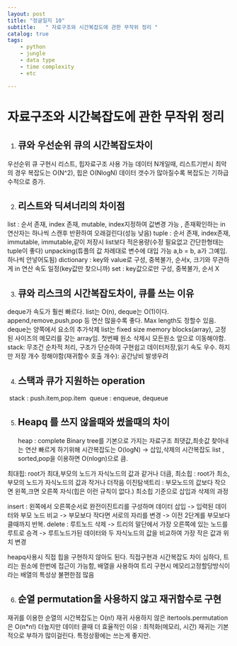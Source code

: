 ```yaml
---
layout: post
title: "정글일지 10"
subtitle:   " 자료구조와 시간복잡도에 관한 무작위 정리 "
catalog: true
tags:
    - python
    - jungle
    - data type
    - time complexity
    - etc

---
```


# 자료구조와 시간복잡도에 관한 무작위 정리



1. ## 큐와 우선순위 큐의 시간복잡도차이

  우선순위 큐 구현시 리스트, 힙자료구조 사용 가능
  데이터 N개일때, 리스트기반시 최악의 경우 복잡도는 O(N^2), 힙은 O(NlogN)
  데이터 갯수가 많아질수록 복잡도는 기하급수적으로 증가.

2. ## 리스트와 딕셔너리의 차이점

  list : 순서 존재, index 존재, mutable, index지정하여 값변경 가능 , 존재확인하는 in연산자는 하나씩 스캔후 반환하여 오래걸린다(성능 낮음)
  tuple : 순서 존재, index존재, immutable,  immutable,같이 저장시 list보다 적은용량(수정 필요없고 간단한형태는 tuple이 좋다) unpacking(튜플의 값 차례대로 변수에 대입 가능 a,b = b, a가 그예임. 하나씩 안넣어도됨)
  dictionary : key와 value로 구성, 중복불가, 순서x, 크기와 무관하게 in 연산 속도 일정(key값만 찾으니까)
  set : key값으로만 구성, 중복불가, 순서 X


3. ## 큐와 리스크의 시간복잡도차이, 큐를 쓰는 이유

  deque가 속도가 훨씬 빠르다. list는 O(n), deque는 O(1)이다. append,remove,push,pop 등 연산 많을수록 좋다.
  Max length도 정할수 있음.
  deque는 양쪽에서 요소의 추가삭제
  list는 fixed size memory blocks(array), 고정된 사이즈의 메모리를 갖는 array임. 첫번째 원소 삭제시 모든원소 앞으로 이동해야함.
  stack: 무조건 순차적 처리, 구조가 단순하여 구현쉽고 데이터저장,읽기 속도 우수.
  하지만 저장 개수 정해야함(재귀함수 호출 개수): 공간낭비 발생우려

4. ## 스택과 큐가 지원하는 operation

​		stack : push.item,pop.item
​		queue : enqueue, dequeue


5. ## Heapq 를 쓰지 않을때와 썼을때의 차이

    heap : complete Binary tree를 기본으로 가지는 자료구조
    최댓값,최솟값 찾아내는 연산 빠르게 하기위해
    시간복잡도는 O(logN) -> 삽입,삭제의 시간복잡도
    list , sorted,pop을 이용하면 O(nlogn)으로 큼.

최대힙: root가 최대,부모의 노드가 자식노드의 값과 같거나 더큼,
최소힙 : root가 최소,부모의 노드가 자식노드의 값과 작거나 더작음
이진탐색트리 : 부모노드의 값보다 작으면 왼쪽,크면 오른쪽 자식(힙은 이런 규칙이 없다.)
최소힙 기준으로 삽입과 삭제의 과정

insert : 왼쪽에서 오른쪽순서로 완전이진트리를 구성하며 데이터 삽입 -> 입력된 데이터와 부모 노드 비교 -> 부모보다 작다면 서로의 자리를 변경 -> 이전 2단계를 부모보다 클때까지 반복.
delete : 루트노드 삭제 -> 트리의 말단에서 가장 오른쪽에 있는 노드를 루트로 승격 -> 루트노드가된 데이터와 두 자식노드의 값을 비교하여 가장 작은 값과 위치 변경

heapq사용시 직접 힙을 구현하지 않아도 된다.
직접구현과 시간복잡도 차이 심하다, 트리는 원소에 한번에 접근이 가능함, 배열을 사용하여 트리 구현시 메모리고정할당방식이라는 배열의 특성상 불편한점 많음


6. ## 순열 permutation을 사용하지 않고 재귀함수로 구현

  재귀를 이용한 순열의 시간복잡도는 O(n!)
  재귀 사용하지 않은 itertools.permutation 은 O(n*n!)
  더높지만 데이터 클때 더 효율적인 이유 : 최적화(메모리, 시간)
  재귀는 기본적으로 부하가 많이걸린다. 특정상황에는 쓰는게 좋지만.
